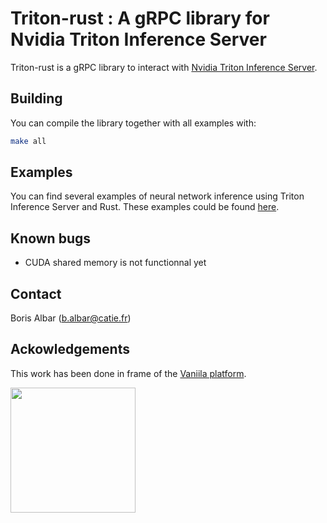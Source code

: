 # Triton-rust : A gRPC library for Nvidia Triton Inference Server

Triton-rust is a gRPC library to interact with [Nvidia Triton Inference Server](https://developer.nvidia.com/nvidia-triton-inference-server).

## Building

You can compile the library together with all examples with:

```bash
make all
```

## Examples

You can find several examples of neural network inference using Triton Inference Server and Rust. These examples could be found [here](examples/README.md).

## Known bugs

- CUDA shared memory is not functionnal yet

## Contact

Boris Albar (b.albar@catie.fr)

## Ackowledgements

 This work has been done in frame of the [Vaniila platform](http://vaniila.ai/).

[<img width="200" src="https://www.vaniila.ai/wp-content/uploads/2020/02/Vaniila_bleu_horizontal.png">](http://vaniila.ai/)